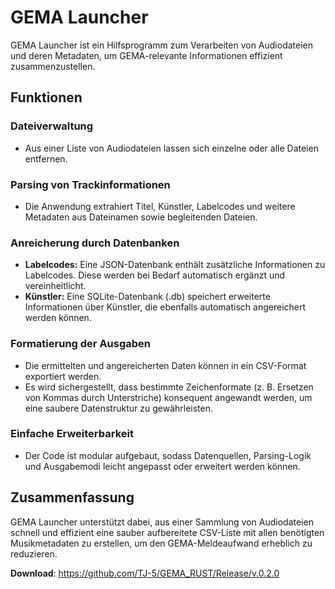 # GEMA Launcher

GEMA Launcher ist ein Hilfsprogramm zum Verarbeiten von Audiodateien und deren Metadaten, um GEMA-relevante Informationen effizient zusammenzustellen.

## Funktionen

### Dateiverwaltung
- Aus einer Liste von Audiodateien lassen sich einzelne oder alle Dateien entfernen.

### Parsing von Trackinformationen
- Die Anwendung extrahiert Titel, Künstler, Labelcodes und weitere Metadaten aus Dateinamen sowie begleitenden Dateien.

### Anreicherung durch Datenbanken
- **Labelcodes:** Eine JSON-Datenbank enthält zusätzliche Informationen zu Labelcodes. Diese werden bei Bedarf automatisch ergänzt und vereinheitlicht.
- **Künstler:** Eine SQLite-Datenbank (.db) speichert erweiterte Informationen über Künstler, die ebenfalls automatisch angereichert werden können.

### Formatierung der Ausgaben
- Die ermittelten und angereicherten Daten können in ein CSV-Format exportiert werden.
- Es wird sichergestellt, dass bestimmte Zeichenformate (z. B. Ersetzen von Kommas durch Unterstriche) konsequent angewandt werden, um eine saubere Datenstruktur zu gewährleisten.

### Einfache Erweiterbarkeit
- Der Code ist modular aufgebaut, sodass Datenquellen, Parsing-Logik und Ausgabemodi leicht angepasst oder erweitert werden können.

## Zusammenfassung

GEMA Launcher unterstützt dabei, aus einer Sammlung von Audiodateien schnell und effizient eine sauber aufbereitete CSV-Liste mit allen benötigten Musikmetadaten zu erstellen, um den GEMA-Meldeaufwand erheblich zu reduzieren.

**Download**: https://github.com/TJ-5/GEMA_RUST/Release/v.0.2.0
